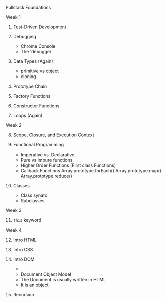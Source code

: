 Fullstack Foundations

Week 1 

1. Test-Driven Development 

2. Debugging
	- Chrome Console
	- The 'debugger'

3. Data Types (Again)
	- primitive vs object
	- cloning

4. Prototype Chain

5. Factory Functions

6. Constructor Functions

7. Loops (Again)

Week 2

8. Scope, Closure, and Execution Context

9. Functional Programming
	- Imperative vs. Declarative
	- Pure vs impure functions
	- Higher Order Functions (First class Functions)
	- Callback Functions
	Array.prototype.forEach()
	Array.prototype.map()
	Array.prototype.reduce()
	
10. Classes
	- Class synatx
	- Subclasses

Week 3

11. `this` keyword

Week 4

12. Intro HTML
13. Intro CSS

14. Intro DOM
	- [Documentation]: https://developer.mozilla.org/en-US/docs/Web/API/Document
	- Document Object Model
	- The Document is usually written in HTML
	- It is an object 

15. Recursion